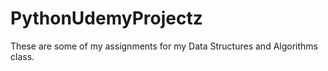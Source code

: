# PythonUdemyProjectz
These are some of my assignments for my Data Structures and Algorithms class.

